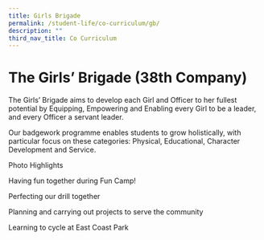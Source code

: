 ```yaml
---
title: Girls Brigade
permalink: /student-life/co-curriculum/gb/
description: ""
third_nav_title: Co Curriculum
---
```

# The Girls’ Brigade (38th Company)


The Girls’ Brigade aims to develop each Girl and Officer to her fullest potential by Equipping, Empowering and Enabling every Girl to be a leader, and every Officer a servant leader.



Our badgework programme enables students to grow holistically, with particular focus on these categories: Physical, Educational, Character Development and Service. 

Photo Highlights


Having fun together during Fun Camp!


Perfecting our drill together


Planning and carrying out projects to serve the community


Learning to cycle at East Coast Park
